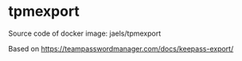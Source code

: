 # tpmexport
Source code of docker image: jaels/tpmexport

Based on https://teampasswordmanager.com/docs/keepass-export/

